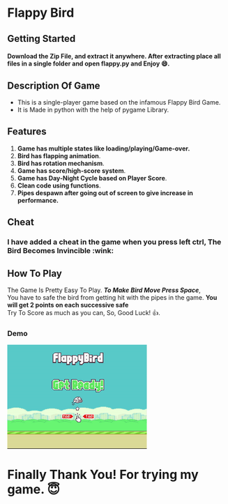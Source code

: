 # Flappy Bird
## Getting Started
#### **Download the Zip File**, and extract it anywhere. After extracting place all files in a single folder and open flappy.py and Enjoy 😄. 
## Description Of Game
<ul>
  <li>This is a single-player game based on the infamous Flappy Bird Game.</li>
  <li>It is Made in python with the help of pygame Library.</li>
</ul>

## Features 
<ol>
  <li><b>Game has multiple states like loading/playing/Game-over.</b></li>
  <li><b>Bird has flapping animation</b>.</li>
  <li><b>Bird has rotation mechanism</b>.</li>
  <li><b>Game has score/high-score system</b>.</li>
  <li><b>Game has Day-Night Cycle based on Player Score</b>.</li>
  <li><b>Clean code using functions</b>.</li>
  <li><b>Pipes despawn after going out of screen to give increase in performance.</b></li>
</ol>

## Cheat
<h3>I have added a cheat in the game when you press left ctrl, The Bird Becomes Invincible :wink:</h3>

## How To Play
<p> The Game Is Pretty Easy To Play. <b><i>To Make Bird Move Press Space</i></b>,<br>
You have to safe the bird from getting hit with the pipes in the game. <b>You will get 2 points on each successive safe</b><br> 
Try To Score as much as you can, So, Good Luck! &#128077.
</p>

### Demo
![alt text](assets/demo.gif)

# Finally Thank You! For trying my game. :innocent:
